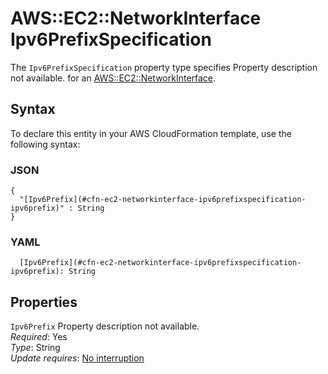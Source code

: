 # AWS::EC2::NetworkInterface Ipv6PrefixSpecification<a name="aws-properties-ec2-networkinterface-ipv6prefixspecification"></a>

<a name="aws-properties-ec2-networkinterface-ipv6prefixspecification-description"></a>The `Ipv6PrefixSpecification` property type specifies Property description not available\. for an [AWS::EC2::NetworkInterface](aws-resource-ec2-networkinterface.md)\.

## Syntax<a name="aws-properties-ec2-networkinterface-ipv6prefixspecification-syntax"></a>

To declare this entity in your AWS CloudFormation template, use the following syntax:

### JSON<a name="aws-properties-ec2-networkinterface-ipv6prefixspecification-syntax.json"></a>

```
{
  "[Ipv6Prefix](#cfn-ec2-networkinterface-ipv6prefixspecification-ipv6prefix)" : String
}
```

### YAML<a name="aws-properties-ec2-networkinterface-ipv6prefixspecification-syntax.yaml"></a>

```
  [Ipv6Prefix](#cfn-ec2-networkinterface-ipv6prefixspecification-ipv6prefix): String
```

## Properties<a name="aws-properties-ec2-networkinterface-ipv6prefixspecification-properties"></a>

`Ipv6Prefix`  <a name="cfn-ec2-networkinterface-ipv6prefixspecification-ipv6prefix"></a>
Property description not available\.  
*Required*: Yes  
*Type*: String  
*Update requires*: [No interruption](https://docs.aws.amazon.com/AWSCloudFormation/latest/UserGuide/using-cfn-updating-stacks-update-behaviors.html#update-no-interrupt)
